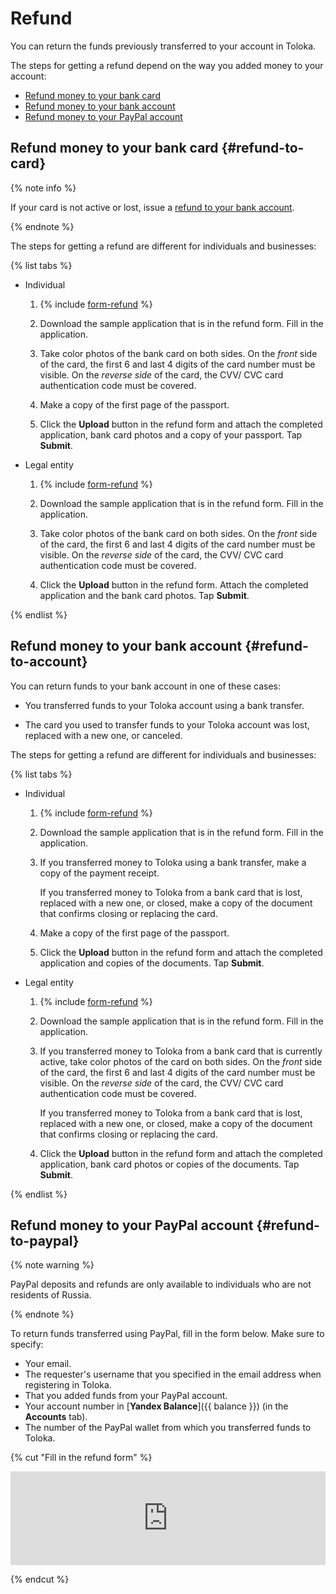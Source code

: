 # Refund

You can return the funds previously transferred to your account in Toloka.

The steps for getting a refund depend on the way you added money to your account:

- [Refund money to your bank card](#refund-to-card)
- [Refund money to your bank account](#refund-to-account)
- [Refund money to your PayPal account](#refund-to-paypal)

## Refund money to your bank card {#refund-to-card}

{% note info %}

If your card is not active or lost, issue a [refund to your bank account](#refund-to-account).

{% endnote %}

The steps for getting a refund are different for individuals and businesses:

{% list tabs %}

- Individual

  1. {% include [form-refund](../_includes/form-refund.md) %}

  1. Download the sample application that is in the refund form. Fill in the application.

  1. Take color photos of the bank card on both sides. On the _front_ side of the card, the first 6 and last 4 digits of the card number must be visible. On the _reverse side_ of the card, the CVV/ CVC card authentication code must be covered.

  1. Make a copy of the first page of the passport.

  1. Click the **Upload** button in the refund form and attach the completed application, bank card photos and a copy of your passport. Tap **Submit**.

- Legal entity

  1. {% include [form-refund](../_includes/form-refund.md) %}

  1. Download the sample application that is in the refund form. Fill in the application.

  1. Take color photos of the bank card on both sides. On the _front_ side of the card, the first 6 and last 4 digits of the card number must be visible. On the _reverse side_ of the card, the CVV/ CVC card authentication code must be covered.

  1. Click the **Upload** button in the refund form. Attach the completed application and the bank card photos. Tap **Submit**.

{% endlist %}

## Refund money to your bank account {#refund-to-account}

You can return funds to your bank account in one of these cases:

- You transferred funds to your Toloka account using a bank transfer.

- The card you used to transfer funds to your Toloka account was lost, replaced with a new one, or canceled.

The steps for getting a refund are different for individuals and businesses:

{% list tabs %}

- Individual

  1. {% include [form-refund](../_includes/form-refund.md) %}

  1. Download the sample application that is in the refund form. Fill in the application.

  1. If you transferred money to Toloka using a bank transfer, make a copy of the payment receipt.

       If you transferred money to Toloka from a bank card that is lost, replaced with a new one, or closed, make a copy of the document that confirms closing or replacing the card.

  1. Make a copy of the first page of the passport.

  1. Click the **Upload** button in the refund form and attach the completed application and copies of the documents. Tap **Submit**.

- Legal entity

  1. {% include [form-refund](../_includes/form-refund.md) %}

  1. Download the sample application that is in the refund form. Fill in the application.

  1. If you transferred money to Toloka from a bank card that is currently active, take color photos of the card on both sides. On the _front_ side of the card, the first 6 and last 4 digits of the card number must be visible. On the _reverse side_ of the card, the CVV/ CVC card authentication code must be covered.

      If you transferred money to Toloka from a bank card that is lost, replaced with a new one, or closed, make a copy of the document that confirms closing or replacing the card.

  1. Click the **Upload** button in the refund form and attach the completed application, bank card photos or copies of the documents. Tap **Submit**.

{% endlist %}

## Refund money to your PayPal account {#refund-to-paypal}

{% note warning %}

PayPal deposits and refunds are only available to individuals who are not residents of Russia.

{% endnote %}

To return funds transferred using PayPal, fill in the form below. Make sure to specify:

- Your email.
- The requester's username that you specified in the email address when registering in Toloka.
- That you added funds from your PayPal account.
- Your account number in [**Yandex Balance**]({{ balance }}) (in the **Accounts** tab).
- The number of the PayPal wallet from which you transferred funds to Toloka.

{% cut "Fill in the refund form" %}

<iframe width="100%" frameborder="0" src="https://forms.yandex.com/surveys/10015629/?lang=en&iframe=1&service=toloka-ai"></iframe>

{% endcut %}